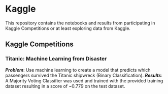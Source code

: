 # Kaggle
This repository contains the notebooks and results from participating in Kaggle Competitions or at least exploring data from Kaggle.

## Kaggle Competitions
### Titanic: Machine Learning from Disaster
***Problem***: Use machine learning to create a model that predicts which passengers survived the Titanic shipwreck (Binary Classification).
***Results***: A Majority Voting Classifier was used and trained with the provided training dataset resulting in a score of ~0.779 on the test dataset.